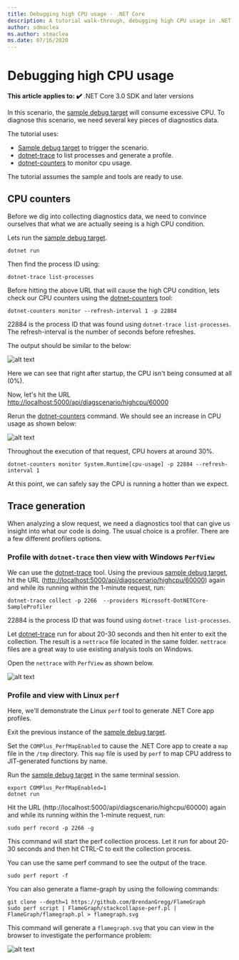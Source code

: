 ```yaml
---
title: Debugging high CPU usage - .NET Core
description: A tutorial walk-through, debugging high CPU usage in .NET Core.
author: sdmaclea
ms.author: stmaclea
ms.date: 07/16/2020
---
```


# Debugging high CPU usage

**This article applies to: ✔️** .NET Core 3.0 SDK and later versions

In this scenario, the [sample debug target](sample-debug-target.md) will consume excessive CPU. To diagnose this scenario, we need several key pieces of diagnostics data.

The tutorial uses:

- [Sample debug target](sample-debug-target.md) to trigger the scenario.
- [dotnet-trace](dotnet-trace.md) to list processes and generate a profile.
- [dotnet-counters](dotnet-counters.md) to monitor cpu usage.

The tutorial assumes the sample and tools are ready to use.

## CPU counters

Before we dig into collecting diagnostics data, we need to convince ourselves that what we are actually seeing is a high CPU condition.

Lets run the [sample debug target](sample-debug-target.md).

```dotnetcli
dotnet run
```

Then find the process ID using:

```dotnetcli
dotnet-trace list-processes
```

Before hitting the above URL that will cause the high CPU condition, lets check our CPU counters using the [dotnet-counters](dotnet-counters.md) tool:

```dotnetcli
dotnet-counters monitor --refresh-interval 1 -p 22884
```

22884 is the process ID that was found using `dotnet-trace list-processes`. The refresh-interval is the number of seconds before refreshes.

The output should be similar to the below:

![alt text](https://user-images.githubusercontent.com/15442480/57110746-75730800-6cee-11e9-81a8-1c253aef37ce.jpg)

Here we can see that right after startup, the CPU isn't being consumed at all (0%).

Now, let's hit the URL [http://localhost:5000/api/diagscenario/highcpu/60000](http://localhost:5000/api/diagscenario/highcpu/60000)

Rerun the [dotnet-counters](dotnet-counters.md) command. We should see an increase in CPU usage as shown below:

![alt text](https://user-images.githubusercontent.com/15442480/57110736-6be9a000-6cee-11e9-86b6-6e128318a267.jpg)

Throughout the execution of that request, CPU hovers at around 30%.

```dotnetcli
dotnet-counters monitor System.Runtime[cpu-usage] -p 22884 --refresh-interval 1
```

At this point, we can safely say the CPU is running a hotter than we expect.

## Trace generation

When analyzing a slow request, we need a diagnostics tool that can give us insight into what our code is doing. The usual choice is a profiler. There are a few different profilers options.

### Profile with `dotnet-trace` then view with Windows `PerfView`

We can use the [dotnet-trace](dotnet-trace.md) tool. Using the previous [sample debug target](sample-debug-target.md), hit the URL (<http://localhost:5000/api/diagscenario/highcpu/60000>) again and while its running within the 1-minute request, run:

```dotnetcli
dotnet-trace collect -p 2266  --providers Microsoft-DotNETCore-SampleProfiler
```

22884 is the process ID that was found using `dotnet-trace list-processes`.

Let [dotnet-trace](dotnet-trace.md) run for about 20-30 seconds and then hit enter to exit the collection. The result is a `nettrace` file located in the same folder. `nettrace` files are a great way to use existing analysis tools on Windows.

Open the `nettrace` with `PerfView` as shown below.

![alt text](https://user-images.githubusercontent.com/15442480/57110777-976c8a80-6cee-11e9-9cf7-407a01a08b1d.jpg)

### Profile and view with Linux `perf`

Here, we'll demonstrate the Linux `perf` tool to generate .NET Core app profiles.

Exit the previous instance of the [sample debug target](sample-debug-target.md).

Set the `COMPlus_PerfMapEnabled` to cause the .NET Core app to create a `map` file in the `/tmp` directory. This `map` file is used by `perf` to map CPU address to JIT-generated functions by name.

Run the [sample debug target](sample-debug-target.md) in the same terminal session.

```dotnetcli
export COMPlus_PerfMapEnabled=1
dotnet run
```

Hit the URL (http://localhost:5000/api/diagscenario/highcpu/60000) again and while its running within the 1-minute request, run:

```console
sudo perf record -p 2266 -g
```

This command will start the perf collection process. Let it run for about 20-30 seconds and then hit CTRL-C to exit the collection process.

You can use the same perf command to see the output of the trace.

```console
sudo perf report -f
```

You can also generate a flame-graph by using the following commands:

```console
git clone --depth=1 https://github.com/BrendanGregg/FlameGraph
sudo perf script | FlameGraph/stackcollapse-perf.pl | FlameGraph/flamegraph.pl > flamegraph.svg
```

This command will generate a `flamegraph.svg` that you can view in the browser to investigate the performance problem:

![alt text](https://user-images.githubusercontent.com/15442480/57110767-87ed4180-6cee-11e9-98d9-9f1c908acfd5.jpg)